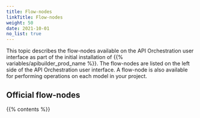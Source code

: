 ```yaml
---
title: Flow-nodes
linkTitle: Flow-nodes
weight: 50
date: 2021-10-01
no_list: true
---
```


This topic describes the flow-nodes available on the API Orchestration user interface as part of the initial installation of {{% variables/apibuilder_prod_name %}}. The flow-nodes are listed on the left side of the API Orchestration user interface. A flow-node is also available for performing operations on each model in your project.

## Official flow-nodes

{{% contents %}}

